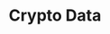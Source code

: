 ---
title: Crypto Data
weight: 80
summary: Alpaca Crypto Data API provides real-time & 5+ years of historical cryptocurrency data. 
---